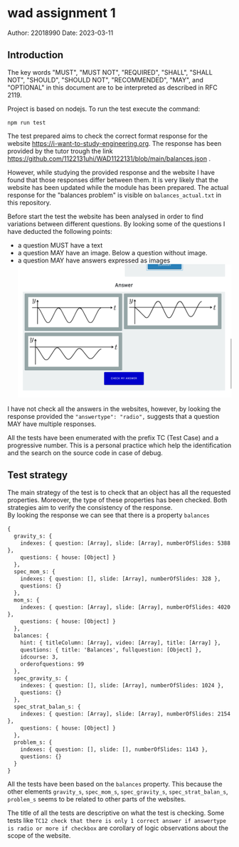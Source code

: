 # wad assignment 1

Author: 22018990
Date: 2023-03-11

## Introduction
The key words "MUST", "MUST NOT", "REQUIRED", "SHALL", "SHALL NOT", "SHOULD", "SHOULD NOT", "RECOMMENDED", "MAY", and "OPTIONAL" in this document are to be interpreted as described in RFC 2119.

Project is based on nodejs.
To run the test execute the command:

```
npm run test
```

The test prepared aims to check the correct format response for the website https://i-want-to-study-engineering.org.
The response has been provided by the tutor trough the link https://github.com/1122131uhi/WAD1122131/blob/main/balances.json .

However, while studying the provided response and the website I have found that those responses differ between them. 
It is very likely that the website has been updated while the module has been prepared.
The actual response for the "balances problem" is visible on `balances_actual.txt` in this repository.

Before start the test the website has been analysed in order to find variations between different questions. By looking some of the questions I have deducted the following points:

* a question MUST have a text
* a question MAY have an image. Below a question without image.
* a question MAY have answers expressed as images  ![](answer_as_image.png)

I have not check all the answers in the websites, however, by looking the response provided the `"answertype": "radio",` suggests that a question MAY have multiple responses.

All the tests have been enumerated with the prefix TC (Test Case) and a progressive number.
This is a personal practice which help the identification and the search on the source code in case of debug.


## Test strategy
The main strategy of the test is to check that an object has all the requested properties.
Moreover, the type of these properties has been checked.
Both strategies aim to verify the consistency of the response.   
By looking the response we can see that there is a property `balances`

```
{
  gravity_s: {
    indexes: { question: [Array], slide: [Array], numberOfSlides: 5388 },
    questions: { house: [Object] }
  },
  spec_mom_s: {
    indexes: { question: [], slide: [Array], numberOfSlides: 328 },
    questions: {}
  },
  mom_s: {
    indexes: { question: [Array], slide: [Array], numberOfSlides: 4020 },
    questions: { house: [Object] }
  },
  balances: {
    hint: { titleColumn: [Array], video: [Array], title: [Array] },
    questions: { title: 'Balances', fullquestion: [Object] },
    idcourse: 3,
    orderofquestions: 99
  },
  spec_gravity_s: {
    indexes: { question: [], slide: [Array], numberOfSlides: 1024 },
    questions: {}
  },
  spec_strat_balan_s: {
    indexes: { question: [Array], slide: [Array], numberOfSlides: 2154 },
    questions: { house: [Object] }
  },
  problem_s: {
    indexes: { question: [], slide: [], numberOfSlides: 1143 },
    questions: {}
  }
}
```
All the tests have been based on the `balances` property.
This because the other elements `gravity_s`, `spec_mom_s`, `spec_gravity_s`, `spec_strat_balan_s`, `problem_s` seems to be related to other parts of the websites.

The title of all the tests are descriptive on what the test is checking.
Some tests like `TC12 check that there is only 1 correct answer if answertype is radio or more if checkbox` are corollary of logic observations about the scope of the website.

